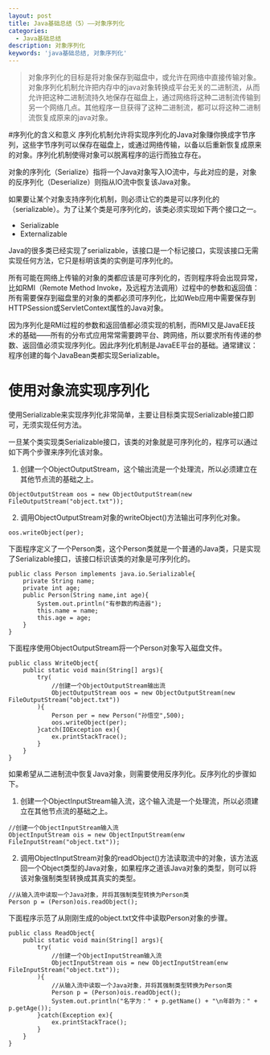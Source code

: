 ```yaml
---
layout: post
title: Java基础总结（5）——对象序列化
categories:
  - Java基础总结
description: 对象序列化
keywords: 'java基础总结, 对象序列化'
---
```

> 对象序列化的目标是将对象保存到磁盘中，或允许在网络中直接传输对象。对象序列化机制允许把内存中的java对象转换成平台无关的二进制流，从而允许把这种二进制流持久地保存在磁盘上，通过网络将这种二进制流传输到另一个网络几点。其他程序一旦获得了这种二进制流，都可以将这种二进制流恢复成原来的java对象。

#序列化的含义和意义
序列化机制允许将实现序列化的Java对象赚你换成字节序列，这些字节序列可以保存在磁盘上，或通过网络传输，以备以后重新恢复成原来的对象。序列化机制使得对象可以脱离程序的运行而独立存在。

对象的序列化（Serialize）指将一个Java对象写入IO流中，与此对应的是，对象的反序列化（Deserialize）则指从IO流中恢复该Java对象。

如果要让某个对象支持序列化机制，则必须让它的类是可以序列化的（serializable）。为了让某个类是可序列化的，该类必须实现如下两个接口之一。
- Serializable
- Externalizable

Java的很多类已经实现了serializable，该接口是一个标记接口，实现该接口无需实现任何方法，它只是标明该类的实例是可序列化的。

所有可能在网络上传输的对象的类都应该是可序列化的，否则程序将会出现异常，比如RMI（Remote Method Invoke，及远程方法调用）过程中的参数和返回值：所有需要保存到磁盘里的对象的类都必须可序列化，比如Web应用中需要保存到HTTPSession或ServletContext属性的Java对象。

因为序列化是RMI过程的参数和返回值都必须实现的机制，而RMI又是JavaEE技术的基础——所有的分布式应用常常需要跨平台、跨网络，所以要求所有传递的参数、返回值必须实现序列化。因此序列化机制是JavaEE平台的基础。通常建议：程序创建的每个JavaBean类都实现Serializable。

# 使用对象流实现序列化
使用Serializable来实现序列化非常简单，主要让目标类实现Serializable接口即可，无须实现任何方法。

一旦某个类实现类Serializable接口，该类的对象就是可序列化的，程序可以通过如下两个步骤来序列化该对象。
1. 创建一个ObjectOutputStream，这个输出流是一个处理流，所以必须建立在其他节点流的基础之上。
```
ObjectOutputStream oos = new ObjectOutputStream(new FileOutputStream("object.txt"));
```
2. 调用ObjectOutputStream对象的writeObject()方法输出可序列化对象。
```
oos.writeObject(per);
```
下面程序定义了一个Person类，这个Person类就是一个普通的Java类，只是实现了Serializable接口，该接口标识该类的对象是可序列化的。
```
public class Person implements java.io.Serializable{
    private String name;
    private int age;
    public Person(String name,int age){
        System.out.println("有参数的构造器");
        this.name = name;
        this.age = age;
    }
}
```
下面程序使用ObjectOutputStream将一个Person对象写入磁盘文件。
```
public class WriteObject{
    public static void main(String[] args){
        try(
            //创建一个ObjectOutputStream输出流
            ObjectOutputStream oos = new ObjectOutputStream(new FileOutputStream("object.txt"))
        ){
            Person per = new Person("孙悟空",500);
            oos.writeObject(per);
        }catch(IOException ex){
            ex.printStackTrace();
        }
    }
}
```

如果希望从二进制流中恢复Java对象，则需要使用反序列化。反序列化的步骤如下。
1. 创建一个ObjectInputStream输入流，这个输入流是一个处理流，所以必须建立在其他节点流的基础之上。
```
//创建一个ObjectInputStream输入流
ObjectInputStream ois = new ObjectInputStream(enw FileInputStream("object.txt"));
```
2. 调用ObjectInputStream对象的readObject()方法读取流中的对象，该方法返回一个Object类型的Java对象，如果程序之道该Java对象的类型，则可以将该对象强制类型转换成其真实的类型。
```
//从输入流中读取一个Java对象，并将其强制类型转换为Person类
Person p = (Person)ois.readObject();
```
下面程序示范了从刚刚生成的object.txt文件中读取Person对象的步骤。
```
public class ReadObject{
    public static void main(String[] args){
        try(
            //创建一个ObjectInputStream输入流
            ObjectInputStream ois = new ObjectInputStream(enw FileInputStream("object.txt"));
        ){
            //从输入流中读取一个Java对象，并将其强制类型转换为Person类
            Person p = (Person)ois.readObject();
            System.out.println("名字为：" + p.getName() + "\n年龄为：" + p.getAge());
        }catch(Exception ex){
            ex.printStackTrace();
        }
    }
}
```